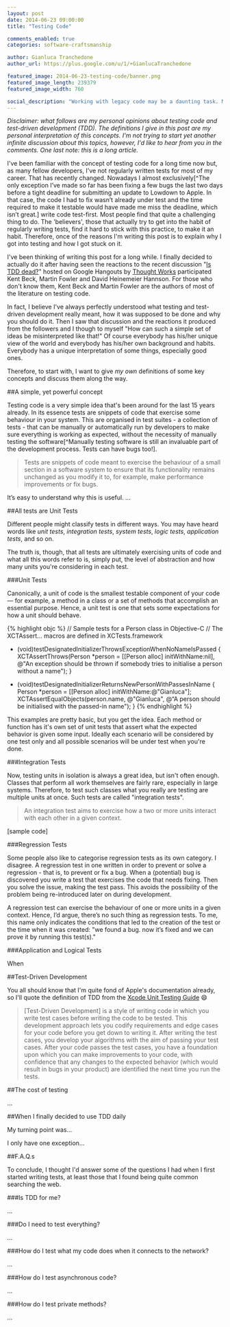 ```yaml
---
layout: post
date: 2014-06-23 09:00:00
title: "Testing Code"

comments_enabled: true
categories: software-craftsmanship

author: Gianluca Tranchedone
author_url: https://plus.google.com/u/1/+GianlucaTranchedone

featured_image: 2014-06-23-testing-code/banner.png
featured_image_length: 239379
featured_image_width: 760

social_description: "Working with legacy code may be a daunting task. Michael Feathers in his 'Working Effectively with Legacy Code' gives a precise definition for it: '[...]legacy code is simply code without tests'. His book is a must read for every software engineer or aspiring one."
---
```

_Disclaimer: what follows are my personal opinions about testing code and test-driven development (TDD). The definitions I give in this post are my personal interpretation of this concepts. I'm not trying to start yet another infinite discussion about this topics, however, I'd like to hear from you in the comments. One last note: this is a long article._

I've been familiar with the concept of testing code for a long time now but, as many fellow developers, I've not regularly written tests for most of my career. That has recently changed. Nowadays I almost exclusively[^The only exception I’ve made so far has been fixing a few bugs the last two days before a tight deadline for submitting an update to Lowdown to Apple. In that case, the code I had to fix wasn’t already under test and the time required to make it testable would have made me miss the deadline, which isn’t great.] write code test-first. Most people find that quite a challenging thing to do. The 'believers', those that actually try to get into the habit of regularly writing tests, find it hard to stick with this practice, to make it an habit. Therefore, once of the reasons I'm writing this post is to explain why I got into testing and how I got stuck on it.

<!-- more -->

I've been thinking of writing this post for a long while. I finally decided to actually do it after having seen the reactions to the recent discussion "[Is TDD dead?](https://plus.google.com/events/ci2g23mk0lh9too9bgbp3rbut0k)" hosted on Google Hangouts by [Thought Works](www.thoughtworks.com) participated Kent Beck, Martin Fowler and David Heinemeier Hannson. For those who don't know them, Kent Beck and Martin Fowler are the authors of most of the literature on testing code.

In fact, I believe I've always perfectly understood what testing and test-driven development really meant, how it was supposed to be done and why you should do it. Then I saw that discussion and the reactions it produced from the followers and I though to myself "How can such a simple set of ideas be misinterpreted like that!" Of course everybody has his/her unique view of the world and everybody has his/her own background and habits. Everybody has a unique interpretation of some things, especially good ones.

Therefore, to start with, I want to give _my own_ definitions of some key concepts and discuss them along the way.

##A simple, yet powerful concept

Testing code is a very simple idea that's been around for the last 15 years already. In its essence tests are snippets of code that exercise some behaviour in your system. This are organised in test suites - a collection of tests - that can be manually or automatically run by developers to make sure everything is working as expected, without the necessity of manually testing the software[^Manually testing software is still an invaluable part of the development process. Tests can have bugs too!].

>Tests are snippets of code meant to exercise the behaviour of a small section in a software system to ensure that its functionality remains unchanged as you modify it to, for example, make performance improvements or fix bugs.

It’s easy to understand why this is useful. …

##All tests are Unit Tests

Different people might classify tests in different ways. You may have heard words like *unit tests*, *integration tests*, *system tests*, *logic tests*, *application tests*, and so on.

The truth is, though, that all tests are ultimately exercising units of code and what all this words refer to is, simply put, the level of abstraction and how many units you're considering in each test.

###Unit Tests

Canonically, a unit of code is the smallest testable component of your code — for example, a method in a class or a set of methods that accomplish an essential purpose. Hence, a unit test is one that sets some expectations for how a unit should behave.

{% highlight objc %}
// Sample tests for a Person class in Objective-C
// The XCTAssert… macros are defined in XCTests.framework
- (void)testDesignatedInitializerThrowsExceptionWhenNoNameIsPassed
{
     XCTAssertThrows(Person *person = [[Person alloc] initWithName:nil], @"An exception should be thrown if somebody tries to initialise a person without a name");
}

- (void)testDesignatedInitializerReturnsNewPersonWithPassesInName
{
     Person *person = [[Person alloc] initWithName:@"Gianluca"];
     XCTAssertEqualObjects(person.name, @"Gianluca", @“A person should be initialised with the passed-in name");
}
{% endhighlight %}

This examples are pretty basic, but you get the idea. Each method or function has it's own set of unit tests that assert what the expected behavior is given some input. Ideally each scenario will be considered by one test only and all possible scenarios will be under test when you're done.

###Integration Tests

Now, testing units in isolation is always a great idea, but isn't often enough. Classes that perform all work themselves are fairly rare, especially in large systems. Therefore, to test such classes what you really are testing are multiple units at once. Such tests are called "integration tests".

>An integration test aims to exercise how a two or more units interact with each other in a given context.

[sample code]

###Regression Tests

Some people also like to categorise regression tests as its own category. I disagree. A regression test in one written in order to prevent or solve a regression - that is, to prevent or fix a bug. When a (potential) bug is discovered you write a test that exercises the code that needs fixing. Then you solve the issue, making the test pass. This avoids the possibility of the problem being re-introduced later on during development.

A regression test can exercise the behaviour of one or more units in a given context. Hence, I’d argue, there’s no such thing as regression tests. To me, this name only indicates the conditions that led to the creation of the test or the time when it was created: "we found a bug. now it’s fixed and we can prove it by running this test(s)."

###Application and Logical Tests

When

##Test-Driven Development

You all should know that I'm quite fond of Apple's documentation already, so I'll quote the definition of TDD from the [Xcode Unit Testing Guide](https://developer.apple.com/library/ios/#documentation/DeveloperTools/Conceptual/UnitTesting/01-Unit-Test_Overview/overview.html) :smile:

>[Test-Driven Development] is a style of writing code in which you write test cases before writing the code to be tested. This development approach lets you codify requirements and edge cases for your code before you get down to writing it. After writing the test cases, you develop your algorithms with the aim of passing your test cases. After your code passes the test cases, you have a foundation upon which you can make improvements to your code, with confidence that any changes to the expected behavior (which would result in bugs in your product) are identified the next time you run the tests.

##The cost of testing

…

##When I finally decided to use TDD daily

My turning point was…

I only have one exception…

##F.A.Q.s

To conclude, I thought I'd answer some of the questions I had when I first started writing tests, at least those that I found being quite common searching the web.

###Is TDD for me?

…

###Do I need to test everything?

…

###How do I test what my code does when it connects to the network?

…

###How do I test asynchronous code?

…

###How do I test private methods?

…